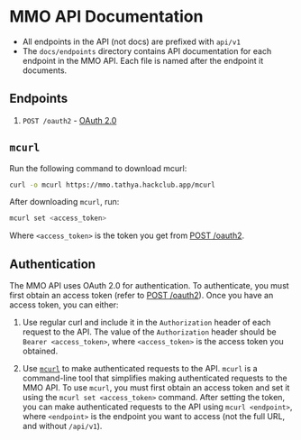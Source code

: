 # MMO API Documentation

- All endpoints in the API (not docs) are prefixed with `api/v1`
- The `docs/endpoints` directory contains API documentation for each endpoint in the MMO API. Each file is named after the endpoint it documents.

## Endpoints
1. `POST /oauth2` - [OAuth 2.0](endpoints/post_oauth2.md)

## `mcurl` 
Run the following command to download mcurl:
```bash
curl -o mcurl https://mmo.tathya.hackclub.app/mcurl
```
After downloading `mcurl`, run:
```bash
mcurl set <access_token> 
```
Where `<access_token>` is the token you get from [POST /oauth2](endpoints/post_oauth2.md).


## Authentication

The MMO API uses OAuth 2.0 for authentication. To authenticate, you must first obtain an access token (refer to [POST /oauth2](endpoints/post_oauth2.md)).  Once you have an access token, you can either:

1. Use regular curl and include it in the `Authorization` header of each request to the API. The value of the `Authorization` header should be `Bearer <access_token>`, where `<access_token>` is the access token you obtained.

2. Use [`mcurl`](##mcurl) to make authenticated requests to the API. `mcurl` is a command-line tool that simplifies making authenticated requests to the MMO API. To use `mcurl`, you must first obtain an access token and set it using the `mcurl set <access_token>` command. After setting the token, you can make authenticated requests to the API using `mcurl <endpoint>`, where `<endpoint>` is the endpoint you want to access (not the full URL, and without `/api/v1`).

